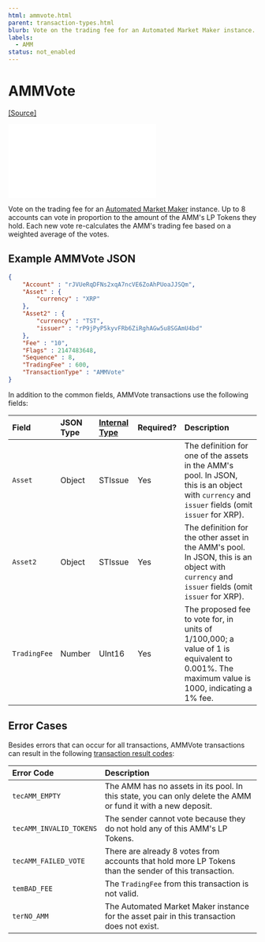 ```yaml
---
html: ammvote.html
parent: transaction-types.html
blurb: Vote on the trading fee for an Automated Market Maker instance.
labels:
  - AMM
status: not_enabled
---
```

# AMMVote
[[Source]](https://github.com/XRPLF/rippled/blob/develop/src/ripple/app/tx/impl/AMMVote.cpp "Source")

<embed src="/snippets/_amm-disclaimer.md" />

Vote on the trading fee for an [Automated Market Maker](../automated-market-makers.md) instance. Up to 8 accounts can vote in proportion to the amount of the AMM's LP Tokens they hold. Each new vote re-calculates the AMM's trading fee based on a weighted average of the votes.

## Example AMMVote JSON

```json
{
    "Account" : "rJVUeRqDFNs2xqA7ncVE6ZoAhPUoaJJSQm",
    "Asset" : {
        "currency" : "XRP"
    },
    "Asset2" : {
        "currency" : "TST",
        "issuer" : "rP9jPyP5kyvFRb6ZiRghAGw5u8SGAmU4bd"
    },
    "Fee" : "10",
    "Flags" : 2147483648,
    "Sequence" : 8,
    "TradingFee" : 600,
    "TransactionType" : "AMMVote"
}
```

In addition to the common fields, AMMVote transactions use the following fields:


| Field        | JSON Type | [Internal Type][] | Required? | Description |
|:-------------|:----------|:------------------|:----------|:------------|
| `Asset`      | Object    | STIssue           | Yes       | The definition for one of the assets in the AMM's pool. In JSON, this is an object with `currency` and `issuer` fields (omit `issuer` for XRP). |
| `Asset2`     | Object    | STIssue           | Yes       | The definition for the other asset in the AMM's pool. In JSON, this is an object with `currency` and `issuer` fields (omit `issuer` for XRP). |
| `TradingFee` | Number    | UInt16            | Yes       | The proposed fee to vote for, in units of 1/100,000; a value of 1 is equivalent to 0.001%. The maximum value is 1000, indicating a 1% fee. |

## Error Cases

Besides errors that can occur for all transactions, AMMVote transactions can result in the following [transaction result codes](https://xrpl.org/transaction-results.html):

| Error Code              | Description                                  |
|:------------------------|:---------------------------------------------|
| `tecAMM_EMPTY`          | The AMM has no assets in its pool. In this state, you can only delete the AMM or fund it with a new deposit. |
| `tecAMM_INVALID_TOKENS` | The sender cannot vote because they do not hold any of this AMM's LP Tokens. |
| `tecAMM_FAILED_VOTE`    | There are already 8 votes from accounts that hold more LP Tokens than the sender of this transaction. |
| `temBAD_FEE`            | The `TradingFee` from this transaction is not valid. |
| `terNO_AMM`             | The Automated Market Maker instance for the asset pair in this transaction does not exist. |


[Internal Type]: https://xrpl.org/serialization.html
[Currency Amount]: https://xrpl.org/basic-data-types.html#specifying-currency-amounts